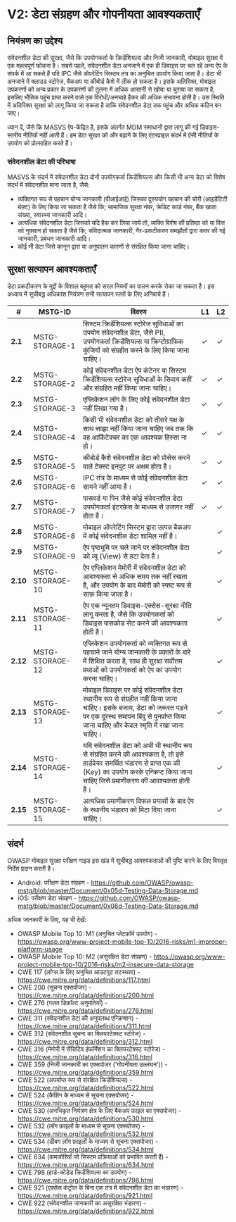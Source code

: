# V2: डेटा संग्रहण और गोपनीयता आवश्यकताएँ

## नियंत्रण का उद्देश्य

संवेदनशील डेटा की सुरक्षा, जैसे कि उपयोगकर्ता के क्रिडेंशियल्स और निजी जानकारी, मोबाइल सुरक्षा में एक महत्वपूर्ण फोकस है। सबसे पहले, संवेदनशील डेटा अनजाने में एक ही डिवाइस पर चल रहे अन्य ऐप के संपर्क में आ सकते हैं यदि IPC जैसे ऑपरेटिंग सिस्टम तंत्र का अनुचित उपयोग किया जाता है। डेटा भी अनजाने में क्लाउड स्टोरेज, बैकअप या कीबोर्ड कैशे में लीक हो सकता है। इसके अतिरिक्त, मोबाइल उपकरणों को अन्य प्रकार के उपकरणों की तुलना में अधिक आसानी से खोया या चुराया जा सकता है, इसलिए भौतिक पहुंच प्राप्त करने वाले एक विरोधी/अनचाहे हैकर की अधिक संभावना होती है। उस स्थिति में अतिरिक्त सुरक्षा को लागू किया जा सकता है ताकि संवेदनशील डेटा तक पहुंच और अधिक कठिन बन जाए।

ध्यान दें, जैसे कि MASVS ऐप-केंद्रित है, इसके अंतर्गत MDM समाधानों द्वारा लागू की गई डिवाइस-स्तरीय नीतियों नहीं आती हैं। हम डेटा सुरक्षा को और बढ़ाने के लिए एंटरप्राइज़ संदर्भ में ऐसी नीतियों के उपयोग को प्रोत्साहित करते हैं।

### संवेदनशील डेटा की परिभाषा

MASVS के संदर्भ में संवेदनशील डेटा दोनों उपयोगकर्ता क्रिडेंशियल्स और किसी भी अन्य डेटा को विशेष संदर्भ में संवेदनशील माना जाता है, जैसे:

- व्यक्तिगत रूप से पहचान योग्य जानकारी (पीआईआई) जिसका दुरुपयोग पहचान की चोरी (आइडेंटिटी थेफ़्ट) के लिए किया जा सकता है जैसे कि; सामाजिक सुरक्षा नंबर, क्रेडिट कार्ड नंबर, बैंक खाता संख्या, स्वास्थ्य जानकारी आदि।
- अत्यधिक संवेदनशील डेटा जिसको यदि हैक कर लिया जाये तो, व्यक्ति विशेष की प्रतिष्ठा को या वित्त को नुक्सान हो सकता है जैसे कि; संविदात्मक जानकारी, गैर-प्रकटीकरण समझौतों द्वारा कवर की गई जानकारी, प्रबंधन जानकारी आदि।
- कोई भी डेटा जिसे कानून द्वारा या अनुपालन कारणों से संरक्षित किया जाना चाहिए।

## सुरक्षा सत्यापन आवश्यकताएँ

डेटा प्रकटीकरण के मुद्दों के विशाल बहुमत को सरल नियमों का पालन करके रोका जा सकता है। इस अध्याय में सूचीबद्ध अधिकांश नियंत्रण सभी सत्यापन स्तरों के लिए अनिवार्य हैं।

| # | MSTG-ID | विवरण | L1 | L2 |
| -- | ---------- | ---------------------- | - | - |
| **2.1** | MSTG-STORAGE-1 | सिस्टम क्रिडेंशियल्स स्टोरेज सुविधाओं का उपयोग संवेदनशील डेटा, जैसे PII, उपयोगकर्ता क्रिडेंशियल्स या क्रिप्टोग्राफ़िक कुंजियों को संग्रहीत करने के लिए किया जाना चाहिए।  | ✓ | ✓ |
| **2.2** | MSTG-STORAGE-2 | कोई संवेदनशील डेटा ऐप कंटेनर या सिस्टम क्रिडेंशियल्स स्टोरेज सुविधाओं के सिवाय कहीं और संग्रहित नहीं किया जाना चाहिए। | ✓ | ✓ |
| **2.3** | MSTG-STORAGE-3 | एप्लिकेशन लॉग के लिए कोई संवेदनशील डेटा नहीं लिखा गया है।  | ✓ | ✓ |
| **2.4** | MSTG-STORAGE-4 | किसी भी संवेदनशील डेटा को तीसरे पक्ष के साथ साझा नहीं किया जाना चाहिए जब तक कि वह आर्किटेक्चर का एक आवश्यक हिस्सा ना हो। | ✓ | ✓ |
| **2.5** | MSTG-STORAGE-5 | कीबोर्ड कैशे संवेदनशील डेटा को प्रोसेस करने वाले टेक्स्ट इनपुट पर अक्षम होता है।  | ✓ | ✓ |
| **2.6** | MSTG-STORAGE-6 | IPC तंत्र के माध्यम से कोई संवेदनशील डेटा सामने नहीं आया है। | ✓ | ✓ |
| **2.7** | MSTG-STORAGE-7 | पासवर्ड या पिन जैसे कोई संवेदनशील डेटा उपयोगकर्ता इंटरफ़ेस के माध्यम से उजागर नहीं होता है। | ✓ | ✓ |
| **2.8** | MSTG-STORAGE-8 | मोबाइल ऑपरेटिंग सिस्टम द्वारा उत्पन्न बैकअप में कोई संवेदनशील डेटा शामिल नहीं है। |   | ✓ |
| **2.9** | MSTG-STORAGE-9 | ऐप पृष्ठभूमि पर चले जाने पर संवेदनशील डेटा को व्यू (View) से हटा देता है।  |  | ✓ |
| **2.10** | MSTG-STORAGE-10 | ऐप एप्लिकेशन मेमोरी में संवेदनशील डेटा को आवश्यकता से अधिक समय तक नहीं रखता है, और उपयोग के बाद मेमोरी को स्पष्ट रूप से साफ़ किया जाता है। |  | ✓ |
| **2.11** | MSTG-STORAGE-11 | ऐप एक न्यूनतम डिवाइस-एक्सेस-सुरक्षा नीति लागू करता है, जैसे कि उपयोगकर्ता को डिवाइस पासकोड सेट करने की आवश्यकता होती है। |  | ✓ |
| **2.12** | MSTG-STORAGE-12 | एप्लिकेशन उपयोगकर्ता को व्यक्तिगत रूप से पहचाने जाने योग्य जानकारी के प्रकारों के बारे में शिक्षित करता है, साथ ही सुरक्षा सर्वोत्तम प्रथाओं को उपयोगकर्ता को ऐप का उपयोग करना चाहिए। |  | ✓ |
| **2.13** | MSTG-STORAGE-13 | मोबाइल डिवाइस पर कोई संवेदनशील डेटा स्थानीय रूप से संग्रहीत नहीं किया जाना चाहिए। इसके बजाय, डेटा को जरूरत पड़ने पर एक दूरस्थ समापन बिंदु से पुनर्प्राप्त किया जाना चाहिए और केवल स्मृति में रखा जाना चाहिए।  |  | ✓ |
| **2.14** | MSTG-STORAGE-14 | यदि संवेदनशील डेटा को अभी भी स्थानीय रूप से संग्रहित करने की आवश्यकता है, तो इसे हार्डवेयर समर्थित भंडारण से प्राप्त एक की (Key) का उपयोग करके एन्क्रिप्ट किया जाना चाहिए जिसे प्रमाणीकरण की आवश्यकता होती है। |  | ✓ |
| **2.15** | MSTG-STORAGE-15 | अत्यधिक प्रमाणीकरण विफल प्रयासों के बाद ऐप के स्थानीय भंडारण को मिटा दिया जाना चाहिए। |  | ✓ |

## संदर्भ

OWASP मोबाइल सुरक्षा परीक्षण गाइड इस खंड में सूचीबद्ध आवश्यकताओं की पुष्टि करने के लिए विस्तृत निर्देश प्रदान करती है।

- Android: परीक्षण डेटा संग्रहण - <https://github.com/OWASP/owasp-mstg/blob/master/Document/0x05d-Testing-Data-Storage.md>
- iOS: परीक्षण डेटा संग्रहण - <https://github.com/OWASP/owasp-mstg/blob/master/Document/0x06d-Testing-Data-Storage.md>

अधिक जानकारी के लिए, यह भी देखें:

- OWASP Mobile Top 10: M1 (अनुचित प्लेटफ़ॉर्म उपयोग) - <https://owasp.org/www-project-mobile-top-10/2016-risks/m1-improper-platform-usage>
- OWASP Mobile Top 10: M2 (असुरक्षित डेटा संग्रहण) - <https://owasp.org/www-project-mobile-top-10/2016-risks/m2-insecure-data-storage>
- CWE 117 (लॉग्स के लिए अनुचित आउटपुट तटस्थता) - <https://cwe.mitre.org/data/definitions/117.html>
- CWE 200 (सूचना एक्सपोजर) - <https://cwe.mitre.org/data/definitions/200.html>
- CWE 276 (गलत डिफ़ॉल्ट अनुमतियाँ) - <https://cwe.mitre.org/data/definitions/276.html>
- CWE 311 (संवेदनशील डेटा की अनुपलब्ध एन्क्रिप्शन) - <https://cwe.mitre.org/data/definitions/311.html>
- CWE 312 (संवेदनशील सूचना का क्लियरटेक्स्ट स्टोरेज) - <https://cwe.mitre.org/data/definitions/312.html>
- CWE 316 (मेमोरी में सेंसिटिव इंफॉर्मेशन का क्लियरटेक्स्ट स्टोरेज) - <https://cwe.mitre.org/data/definitions/316.html>
- CWE 359 (निजी जानकारी का एक्सपोजर ('गोपनीयता उल्लंघन')) - <https://cwe.mitre.org/data/definitions/359.html>
- CWE 522 (अपर्याप्त रूप से संरक्षित क्रिडेंशियल्स) - <https://cwe.mitre.org/data/definitions/522.html>
- CWE 524 (कैशिंग के माध्यम से सूचना एक्सपोजर) - <https://cwe.mitre.org/data/definitions/524.html>
- CWE 530 (अनधिकृत नियंत्रण क्षेत्र के लिए बैकअप फ़ाइल का एक्सपोजर) - <https://cwe.mitre.org/data/definitions/530.html>
- CWE 532 (लॉग फ़ाइलों के माध्यम से सूचना एक्सपोजर) - <https://cwe.mitre.org/data/definitions/532.html>
- CWE 534 (डीबग लॉग फ़ाइलों के माध्यम से सूचना एक्सपोजर) - <https://cwe.mitre.org/data/definitions/534.html>
- CWE 634 (कमजोरियाँ जो सिस्टम प्रक्रियाओं को प्रभावित करती हैं) - <https://cwe.mitre.org/data/definitions/634.html>
- CWE 798 (हार्ड-कोडेड क्रिडेंशियल्स का उपयोग) - <https://cwe.mitre.org/data/definitions/798.html>
- CWE 921 (एक्सेस कंट्रोल के बिना एक तंत्र में संवेदनशील डेटा का भंडारण) - <https://cwe.mitre.org/data/definitions/921.html>
- CWE 922 (संवेदनशील जानकारी का असुरक्षित भंडारण) - <https://cwe.mitre.org/data/definitions/922.html>
